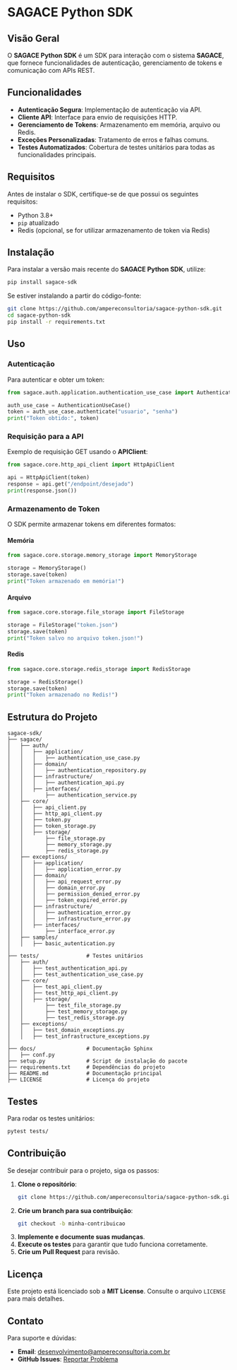 # SAGACE Python SDK

## Visão Geral
O **SAGACE Python SDK** é um SDK para interação com o sistema **SAGACE**, que fornece funcionalidades de autenticação, gerenciamento de tokens e comunicação com APIs REST.

## Funcionalidades
- **Autenticação Segura**: Implementação de autenticação via API.
- **Cliente API**: Interface para envio de requisições HTTP.
- **Gerenciamento de Tokens**: Armazenamento em memória, arquivo ou Redis.
- **Exceções Personalizadas**: Tratamento de erros e falhas comuns.
- **Testes Automatizados**: Cobertura de testes unitários para todas as funcionalidades principais.

## Requisitos
Antes de instalar o SDK, certifique-se de que possui os seguintes requisitos:
- Python 3.8+
- `pip` atualizado
- Redis (opcional, se for utilizar armazenamento de token via Redis)

## Instalação
Para instalar a versão mais recente do **SAGACE Python SDK**, utilize:

```bash
pip install sagace-sdk
```

Se estiver instalando a partir do código-fonte:

```bash
git clone https://github.com/ampereconsultoria/sagace-python-sdk.git
cd sagace-python-sdk
pip install -r requirements.txt
```

## Uso

### Autenticação
Para autenticar e obter um token:

```python
from sagace.auth.application.authentication_use_case import AuthenticationUseCase

auth_use_case = AuthenticationUseCase()
token = auth_use_case.authenticate("usuario", "senha")
print("Token obtido:", token)
```

### Requisição para a API
Exemplo de requisição GET usando o **APIClient**:

```python
from sagace.core.http_api_client import HttpApiClient

api = HttpApiClient(token)
response = api.get("/endpoint/desejado")
print(response.json())
```

### Armazenamento de Token
O SDK permite armazenar tokens em diferentes formatos:

#### **Memória**
```python
from sagace.core.storage.memory_storage import MemoryStorage

storage = MemoryStorage()
storage.save(token)
print("Token armazenado em memória!")
```

#### **Arquivo**
```python
from sagace.core.storage.file_storage import FileStorage

storage = FileStorage("token.json")
storage.save(token)
print("Token salvo no arquivo token.json!")
```

#### **Redis**
```python
from sagace.core.storage.redis_storage import RedisStorage

storage = RedisStorage()
storage.save(token)
print("Token armazenado no Redis!")
```

## Estrutura do Projeto
```
sagace-sdk/
├── sagace/
│   ├── auth/
│   │   ├── application/
│   │   │   ├── authentication_use_case.py
│   │   ├── domain/
│   │   │   ├── authentication_repository.py
│   │   ├── infrastructure/
│   │   │   ├── authentication_api.py
│   │   ├── interfaces/
│   │       ├── authentication_service.py
│   ├── core/
│   │   ├── api_client.py
│   │   ├── http_api_client.py
│   │   ├── token.py
│   │   ├── token_storage.py
│   │   ├── storage/
│   │       ├── file_storage.py
│   │       ├── memory_storage.py
│   │       ├── redis_storage.py
│   ├── exceptions/
│   │   ├── application/
│   │   │   ├── application_error.py
│   │   ├── domain/
│   │   │   ├── api_request_error.py
│   │   │   ├── domain_error.py
│   │   │   ├── permission_denied_error.py
│   │   │   ├── token_expired_error.py
│   │   ├── infrastructure/
│   │   │   ├── authentication_error.py
│   │   │   ├── infrastructure_error.py
│   │   ├── interfaces/
│   │       ├── interface_error.py
│   ├── samples/
│   │   ├── basic_autentication.py
│
├── tests/               # Testes unitários
│   ├── auth/
│   │   ├── test_authentication_api.py
│   │   ├── test_authentication_use_case.py
│   ├── core/
│   │   ├── test_api_client.py
│   │   ├── test_http_api_client.py
│   │   ├── storage/
│   │       ├── test_file_storage.py
│   │       ├── test_memory_storage.py
│   │       ├── test_redis_storage.py
│   ├── exceptions/
│   │   ├── test_domain_exceptions.py
│   │   ├── test_infrastructure_exceptions.py
│
├── docs/                # Documentação Sphinx
│   ├── conf.py
├── setup.py             # Script de instalação do pacote
├── requirements.txt     # Dependências do projeto
├── README.md            # Documentação principal
├── LICENSE              # Licença do projeto
```

## Testes
Para rodar os testes unitários:

```bash
pytest tests/
```

## Contribuição
Se desejar contribuir para o projeto, siga os passos:
1. **Clone o repositório**:
   ```bash
   git clone https://github.com/ampereconsultoria/sagace-python-sdk.git
   ```
2. **Crie um branch para sua contribuição**:
   ```bash
   git checkout -b minha-contribuicao
   ```
3. **Implemente e documente suas mudanças**.
4. **Execute os testes** para garantir que tudo funciona corretamente.
5. **Crie um Pull Request** para revisão.

## Licença
Este projeto está licenciado sob a **MIT License**. Consulte o arquivo `LICENSE` para mais detalhes.

## Contato
Para suporte e dúvidas:
- **Email**: [desenvolvimento@ampereconsultoria.com.br](mailto:suporte@sagace.com.br)
- **GitHub Issues**: [Reportar Problema](https://github.com/ampereconsultoria/sagace-python-sdk/issues)

